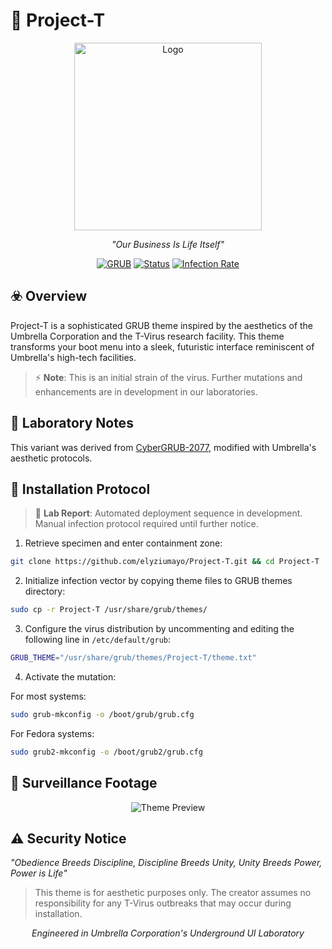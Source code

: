 # 🧬 Project-T 

<div align="center">
  
<img src="https://github.com/elyziumayo/Project-T/blob/3337ead9c30a848c0d12579922fb939614e94baa/assets/logo.png" width="300" alt="Logo"/><br/>

*"Our Business Is Life Itself"*

[![GRUB](https://img.shields.io/badge/GRUB-2.0+-red.svg)](https://www.gnu.org/software/grub/)
[![Status](https://img.shields.io/badge/Status-Experimental-yellow.svg)]()
[![Infection Rate](https://img.shields.io/badge/Infection_Rate-99%25-green.svg)]()

</div>

## ☣️ Overview

Project-T is a sophisticated GRUB theme inspired by the aesthetics of the Umbrella Corporation and the T-Virus research facility. This theme transforms your boot menu into a sleek, futuristic interface reminiscent of Umbrella's high-tech facilities.
> ⚡ **Note**: This is an initial strain of the virus. Further mutations and enhancements are in development in our laboratories.

## 🧪 Laboratory Notes

This variant was derived from [CyberGRUB-2077](https://github.com/adnksharp/CyberGRUB-2077.git), modified with Umbrella's aesthetic protocols.

## 🔬 Installation Protocol
> 🧬 **Lab Report**: Automated deployment sequence in development. Manual infection protocol required until further notice.
1. Retrieve specimen and enter containment zone:
```bash
git clone https://github.com/elyziumayo/Project-T.git && cd Project-T
```

2. Initialize infection vector by copying theme files to GRUB themes directory:
```bash
sudo cp -r Project-T /usr/share/grub/themes/
```

3. Configure the virus distribution by uncommenting and editing the following line in `/etc/default/grub`:
```bash
GRUB_THEME="/usr/share/grub/themes/Project-T/theme.txt"
```

4. Activate the mutation:

For most systems:
```bash
sudo grub-mkconfig -o /boot/grub/grub.cfg
```

For Fedora systems:
```bash
sudo grub2-mkconfig -o /boot/grub2/grub.cfg
```

## 📸 Surveillance Footage

<div align="center">

![Theme Preview](https://github.com/elyziumayo/Project-T/blob/bcf4bb344ca4bbdc0678e87a14cb6ab96394fb5c/assets/image.png)

</div>

## ⚠️ Security Notice

*"Obedience Breeds Discipline, Discipline Breeds Unity, Unity Breeds Power, Power is Life"*

> This theme is for aesthetic purposes only. The creator assumes no responsibility for any T-Virus outbreaks that may occur during installation.

<div align="center">

*Engineered in Umbrella Corporation's Underground UI Laboratory*

</div>

